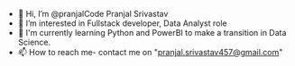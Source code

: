 - 👋 Hi, I’m @pranjalCode Pranjal Srivastav
- 👀 I’m interested in Fullstack developer, Data Analyst role
- 🌱 I'm currently learning Python and PowerBI to make a transition in Data Science.
- 📫 How to reach me- contact me on "pranjal.srivastav457@gmail.com"

<!---
pranjalCode/pranjalCode is a ✨ special ✨ repository because its `README.md` (this file) appears on your GitHub profile.
You can click the Preview link to take a look at your changes.
--->
